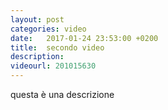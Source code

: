 ```yaml
---
layout: post
categories: video
date:   2017-01-24 23:53:00 +0200
title:  secondo video
description:
videourl: 201015630
---
```


questa è una descrizione